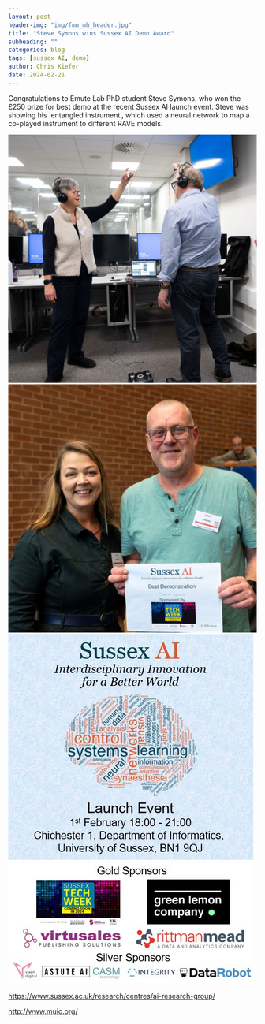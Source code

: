 ```yaml
---
layout: post
header-img: "img/fmn_mh_header.jpg"
title: "Steve Symons wins Sussex AI Demo Award"
subheading: ""
categories: blog
tags: [sussex AI, demo]
author: Chris Kiefer
date: 2024-02-21
---
```


Congratulations to Emute Lab PhD student Steve Symons, who won the £250 prize for best demo at the recent Sussex AI launch event.  Steve was showing his 'entangled instrument', which used a neural network to map a co-played instrument to different RAVE models.

<img src="/img/sussexAI1.jpeg"><br>
<img src="/img/sussexAI2.jpeg"><br>
<img src="/img/sussexAI3.jpeg"><br>

<a href="https://www.sussex.ac.uk/research/centres/ai-research-group/">https://www.sussex.ac.uk/research/centres/ai-research-group/</a>

<a href="http://www.muio.org/">http://www.muio.org/</a>
